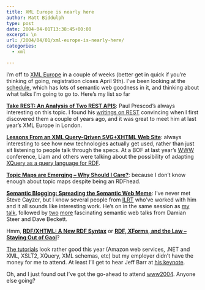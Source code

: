 ```yaml
---
title: XML Europe is nearly here
author: Matt Biddulph
type: post
date: 2004-04-01T13:38:45+00:00
excerpt: \n
url: /2004/04/01/xml-europe-is-nearly-here/
categories:
  - xml

---
```

I&#8217;m off to [XML Europe][1] in a couple of weeks (better get in quick if you&#8217;re thinking of going, registration closes April 9th). I&#8217;ve been looking at the [schedule][2], which has lots of semantic web goodness in it, and thinking about what talks I&#8217;m going to go to. Here&#8217;s my list so far

<!--more-->

  
**[Take REST: An Analysis of Two REST APIS][3]**: Paul Prescod&#8217;s always interesting on this topic. I found his [writings on REST][4] convincing when I first discovered them a couple of years ago, and it was great to meet him at last year&#8217;s XML Europe in London.

**[Lessons From an XML Query-Qriven SVG+XHTML Web Site][5]**: always interesting to see how new technologies actually get used, rather than just sit listening to people talk through the specs. At a BOF at last year&#8217;s [WWW][6] conference, Liam and others were talking about the possibility of adapting [XQuery as a query language for RDF][7].

**[Topic Maps are Emerging &#8211; Why Should I Care?][8]**: because I don&#8217;t know enough about topic maps despite being an RDFhead.

**[Semantic Blogging: Spreading the Semantic Web Meme][9]**: I&#8217;ve never met Steve Cayzer, but I know several people from [ILRT][10] who&#8217;ve worked with him and it all sounds like interesting work. He&#8217;s on in the same session as [my talk][11], followed by [two][12] [more][13] fascinating semantic web talks from Damian Steer and Dave Beckett.

Hmm, **[RDF/XHTML: A New RDF Syntax][14]** or **[RDF, XForms, and the Law &#8211; Staying Out of Gaol][15]**?

[The tutorials][16] look rather good this year (Amazon web services, .NET and XML, XSLT2, XQuery, XML schemas, etc) but my employer didn&#8217;t have the money for me to attend. At least I&#8217;ll get to hear Jeff Barr at [his keynote][17].

Oh, and I just found out I&#8217;ve got the go-ahead to attend [www2004][18]. Anyone else going?

 [1]: https://www.xmleurope.com
 [2]: https://www.xmleurope.com/2004/schedule.asp
 [3]: https://www.xmleurope.com/2004/monday.asp#6
 [4]: https://www.prescod.net/rest/
 [5]: https://www.xmleurope.com/2004/monday.asp#17
 [6]: https://www.www2003.org
 [7]: https://www.w3.org/2004/Talks/tp-robie/Overview.html
 [8]: https://www.xmleurope.com/2004/tuesday.asp#3
 [9]: https://www.xmleurope.com/2004/tuesday.asp#19
 [10]: https://www.ilrt.org
 [11]: https://www.xmleurope.com/2004/tuesday.asp#23
 [12]: https://www.xmleurope.com/2004/tuesday.asp#27
 [13]: https://www.xmleurope.com/2004/tuesday.asp#31
 [14]: https://www.xmleurope.com/2004/wednesday.asp#14
 [15]: https://www.xmleurope.com/2004/wednesday.asp#16
 [16]: https://www.xmleurope.com/2004/tuts.asp
 [17]: https://www.xmleurope.com/2004/keynotes.asp
 [18]: https://www.www2004.org